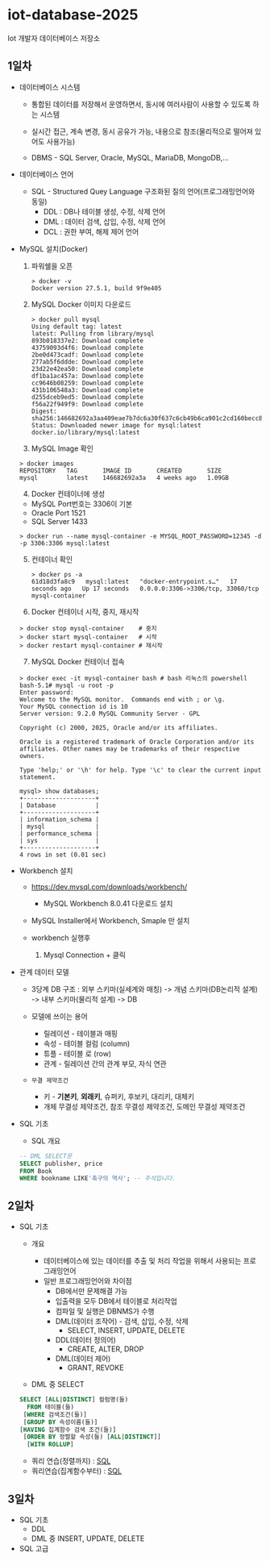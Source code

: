 # iot-database-2025
Iot 개발자 데이터베이스 저장소

## 1일차
- 데이터베이스 시스템
    - 통합된 데이터를 저장해서 운영하면서, 동시에 여러사람이 사용할 수 있도록 하는 시스템
    - 실시간 접근, 계속 변경, 동시 공유가 가능, 내용으로 참조(물리적으로 떨어져 있어도 사용가능)

    - DBMS - SQL Server, Oracle, MySQL, MariaDB, MongoDB,...

- 데이터베이스 언어
    - SQL - Structured Quey Language 구조화된 질의 언어(프로그래밍언어와 동일)
        - DDL : DB나 테이블 생성, 수정, 삭제 언어
        - DML : 데이터 검색, 삽입, 수정, 삭제 언어
        - DCL : 권한 부여, 해제 제어 언어

- MySQL 설치(Docker)
    1. 파워쉘을 오픈
        ```shell
        > docker -v
        Docker version 27.5.1, build 9f9e405
        ```
    2. MySQL Docker 이미지 다운로드
        ```shell
        > docker pull mysql
        Using default tag: latest
        latest: Pulling from library/mysql
        893b018337e2: Download complete
        43759093d4f6: Download complete
        2be0d473cadf: Download complete
        277ab5f6ddde: Download complete
        23d22e42ea50: Download complete
        df1ba1ac457a: Download complete
        cc9646b08259: Download complete
        431b106548a3: Download complete
        d255dceb9ed5: Download complete
        f56a22f949f9: Download complete
        Digest: sha256:146682692a3aa409eae7b7dc6a30f637c6cb49b6ca901c2cd160becc81127d3b
        Status: Downloaded newer image for mysql:latest
        docker.io/library/mysql:latest
        ```

    3. MySQL Image 확인
    ``` shell
    > docker images
    REPOSITORY   TAG       IMAGE ID       CREATED       SIZE
    mysql        latest    146682692a3a   4 weeks ago   1.09GB
    ```
    4. Docker 컨테이너에 생성
    - MySQL Port번호는 3306이 기본
    - Oracle Port 1521
    - SQL Server 1433
    ``` shell
    > docker run --name mysql-container -e MYSQL_ROOT_PASSWORD=12345 -d -p 3306:3306 mysql:latest
    ```
    5. 컨테이너 확인
        ```shell
        > docker ps -a
        61d18d3fa8c9   mysql:latest   "docker-entrypoint.s…"   17 seconds ago   Up 17 seconds   0.0.0.0:3306->3306/tcp, 33060/tcp   mysql-container
        ```

    6. Docker 컨테이너 시작, 중지, 재시작
    ```shell
    > docker stop mysql-container    # 중지
    > docker start mysql-container   # 시작
    > docker restart mysql-container # 재시작
    ```
    7. MySQL Docker 컨테이너 접속
    ``` shell 
    > docker exec -it mysql-container bash # bash 리눅스의 powershell
    bash-5.1# mysql -u root -p
    Enter password:
    Welcome to the MySQL monitor.  Commands end with ; or \g.
    Your MySQL connection id is 10
    Server version: 9.2.0 MySQL Community Server - GPL

    Copyright (c) 2000, 2025, Oracle and/or its affiliates.

    Oracle is a registered trademark of Oracle Corporation and/or its
    affiliates. Other names may be trademarks of their respective
    owners.

    Type 'help;' or '\h' for help. Type '\c' to clear the current input statement.

    mysql> show databases;
    +--------------------+
    | Database           |
    +--------------------+
    | information_schema |
    | mysql              |
    | performance_schema |
    | sys                |
    +--------------------+
    4 rows in set (0.01 sec)

- Workbench 설치
    - https://dev.mysql.com/downloads/workbench/
        - MySQL Workbench 8.0.41 다운로드 설치 
    - MySQL Installer에서 Workbench, Smaple 만 설치 

    - workbench 실행후
        1. Mysql Connection + 클릭

- 관계 데이터 모델
    - 3당계 DB 구조 : 외부 스키마(실세계와 매칭) -> 개념 스키마(DB논리적 설계) -> 내부 스키마(물리적 설계) -> DB
    - 모델에 쓰이는 용어
        - 릴레이션 - 테이블과 매핑
        - 속성 - 테이블 컬럼 (column)
        - 튜플 - 테이블 로 (row)
        - 관계 - 릴레이션 간의 관계 부모, 자식 연관

    - `무결 제약조건`
        - 키 - **기본키**, **외래키**, 슈퍼키, 후보키, 대리키, 대체키
        - 개체 무결성 제약조건, 참조 무결성 제약조건, 도메인 무결성 제약조건
    

- SQL 기초
    - SQL 개요

    ```sql 
    -- DML SELECT문
    SELECT publisher, price
    FROM Book
    WHERE bookname LIKE'축구의 역사'; -- 주석입니다.
    ```

## 2일차 
- SQL 기초 
    - 개요
        - 데이터베이스에 있는 데이터를 추출 및 처리 작업을 위해서 사용되는 프로그래밍언어
        - 일반 프로그래밍언어와 차이점
            - DB에서만 문제해결 가능 
            - 입출력을 모두 DB에서 테이블로 처리작업
            - 컴파일 및 실행은 DBNMS가 수행
            - DML(데이터 조작어) - 검색, 삽입, 수정, 삭제
                - SELECT, INSERT, UPDATE, DELETE
            - DDL(데이터 정의어)
                - CREATE, ALTER, DROP
            - DML(데이터 제어) 
                - GRANT, REVOKE

    - DML 중 SELECT

    ``` sql
    SELECT [ALL|DISTINCT] 컬럼명(들)
      FROM 테이블(들)
     [WHERE 검색조건(들)]
     [GROUP BY 속성이름(들)]
    [HAVING 집계함수 검색 조건(들)]
     [ORDER BY 정렬할 속성(들) [ALL|DISTINCT]]
      [WITH ROLLUP]
    ```
    - 쿼리 연습(정렬까지) : [SQL](./day02/da02_select.sql)
    - 쿼리연습(집계함수부터) : [SQL](./day02/da03_select_집계함수부터.sql)

## 3일차 
- SQL 기초 
    - DDL 
    - DML 중 INSERT, UPDATE, DELETE
- SQL 고급